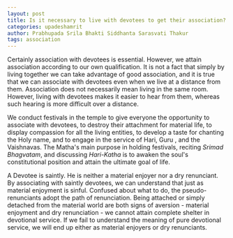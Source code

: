 ```yaml
---
layout: post
title: Is it necessary to live with devotees to get their association?
categories: upadeshamrit
author: Prabhupada Srila Bhakti Siddhanta Sarasvati Thakur
tags: association
---
```


Certainly association with devotees is essential. However, we attain association according to our own qualification. It is not a fact that simply by living together we can take advantage of good association, and it is true that we can associate with devotees even when we live at a distance from them. Association does not necessarily mean living in the same room. However, living with devotees makes it easier to hear from them, whereas such hearing is more difficult over a distance.

We conduct festivals in the temple to give everyone the opportunity to associate with devotees, to destroy their attachment for material life, to display compassion for all the living entities, to develop a taste for chanting the Holy name, and to engage in the service of Hari, Guru , and the Vaishnavas. The Matha's main purpose in holding festivals, reciting *Srimad Bhagvatam*, and discussing *Hari-Katha* is to awaken the soul's constitutional position and attain the ultimate goal of life.

A Devotee is saintly. He is neither a material enjoyer nor a dry renunciant. By associating with saintly devotees, we can understand that just as material enjoyment is sinful. Confused about what to do, the pseudo-renunciants adopt the path of renunciation. Being attached or simply detached from the material world are both signs of aversion - material enjoyment and dry renunciation - we cannot attain complete shelter in devotional service. If we fail to understand the meaning of pure devotional service, we will end up either as material enjoyers or dry renunciants.

